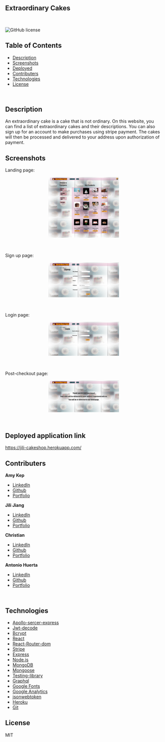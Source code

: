 ## Extraordinary Cakes

<br />

![GitHub license](https://img.shields.io/badge/license-MIT-55002b.svg) <br />

## Table of Contents 

- [Description](#description)
- [Screenshots](#screenshots)
- [Deployed](#deployedapplicationlink)
- [Contributers](#contributers)
- [Technologies](#technologies)
- [License](#license)

<br />

## Description

An extraordinary cake is a cake that is not ordinary. On this website, you can find a list of extraordinary cakes and their descriptions. You can also sign up for an account to make purchases using stripe payment. The cakes will then be processed and delivered to your address upon authorization of payment. 
 <br />


## Screenshots

Landing page:
<p align="center"><img src="./assets/images/image1.png" width="45%"></p>  <br /> 

Sign up page:
<p align="center"><img src="./assets/images/Sign-up.png" width="45%"></p> <br /> 

Login page:
<p align="center"><img src="./assets/images/Login.png" width="45%"></p> <br />

Post-checkout page:
<p align="center"><img src="./assets/images/image2.png" width="45%"></p> <br /> 

## Deployed application link

https://jili-cakeshop.herokuapp.com/  <br />

## Contributers

**Amy Kep**
- [LinkedIn](https://www.linkedin.com/in/amy-keppler/)
- [Github](https://github.com/amykep)
- [Portfolio](https://github.com/amykep/Amy-React-Portfolio)

**Jili Jiang**
- [LinkedIn](https://www.linkedin.com/in/jili-j-8b25ba62/)
- [Github](https://github.com/JiliJiang)
- [Portfolio](https://jilijiang.github.io/My-Portfolio-REACT/)

**Christian**
- [LinkedIn](https://www.linkedin.com/in/christian-garcia-81a846162/)
- [Github](https://github.com/cgar246)
- [Portfolio](https://github.com/cgar246/ChristianPortfolio)

**Antonio Huerta**
- [LinkedIn](https://www.linkedin.com/in/antonio-huerta-954a53216/)
- [Github](https://github.com/Tonycodesnow)
- [Portfolio](https://github.com/Tonycodesnow/React-Portfolio)

 <br />

## Technologies

  - [Apollo-sercer-express](https://www.apollographql.com/docs/react/essentials/setup.html)
  - [Jwt-decode](https://www.npmjs.com/package/jwt-decode)
  - [Bcrypt](https://www.npmjs.com/package/bcrypt)
  - [React](https://reactjs.org/)
  - [React-Router-dom](https://reacttraining.com/react-router/web/guides/quick-start)
  - [Stripe](https://stripe.com/)
  - [Express](https://expressjs.com/)
  - [Node.js](https://nodejs.org/)
  - [MongoDB](https://www.mongodb.com/)
  - [Mongoose](https://mongoosejs.com/)
  - [Testing-library](https://testing-library.com/)
  - [Graphql](https://graphql.org/)
  - [Google Fonts](https://fonts.google.com/)
  - [Google Analytics](https://analytics.google.com/)
  - [jsonwebtoken](https://www.npmjs.com/package/jsonwebtoken)
  - [Heroku](https://www.heroku.com/)
  - [Git](https://git-scm.com/)

## License

MIT <br />